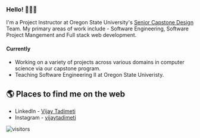 ### Hello! 👨🏻‍💻

I'm a Project Instructor at Oregon State University's [Senior Capstone Design](https://eecs.oregonstate.edu/industry-relations/capstone-and-senior-design-projects)
Team. My primary areas of work include - Software Engineering, Software Project Mangement and Full stack web development.

#### Currently

* Working on a variety of projects across various domains in computer science via our capstone program. 
* Teaching Software Engineering II at Oregon State Univeristy. 

## 🌎 Places to find me on the web
- LinkedIn - [Vijay Tadimeti](https://in.linkedin.com/in/vijaytadimeti)
- Instagram - [vijaytadimeti](https://www.instagram.com/vijaytadimeti/)

![visitors](https://visitor-badge.glitch.me/badge?page_id=vijayvardhan94/vijayvardhan94)
